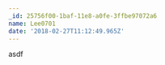 ```yaml
---
_id: 25756f00-1baf-11e8-a0fe-3ffbe97072a6
name: Lee0701
date: '2018-02-27T11:12:49.965Z'
---
```

asdf
